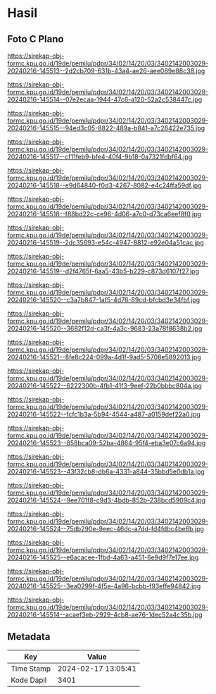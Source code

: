 # Hasil

## Foto C Plano

https://sirekap-obj-formc.kpu.go.id/19de/pemilu/pdpr/34/02/14/20/03/3402142003029-20240216-145513--2d2cb709-631b-43a4-ae26-aee089e88c38.jpg

https://sirekap-obj-formc.kpu.go.id/19de/pemilu/pdpr/34/02/14/20/03/3402142003029-20240216-145514--07e2ecaa-1944-47c6-a120-52a2c538447c.jpg

https://sirekap-obj-formc.kpu.go.id/19de/pemilu/pdpr/34/02/14/20/03/3402142003029-20240216-145515--94ed3c05-8822-489a-b841-a7c26422e735.jpg

https://sirekap-obj-formc.kpu.go.id/19de/pemilu/pdpr/34/02/14/20/03/3402142003029-20240216-145517--cf11feb9-bfe4-40f4-9b18-0a7321fdbf64.jpg

https://sirekap-obj-formc.kpu.go.id/19de/pemilu/pdpr/34/02/14/20/03/3402142003029-20240216-145518--e9d64840-f0d3-4267-8082-e4c24ffa59df.jpg

https://sirekap-obj-formc.kpu.go.id/19de/pemilu/pdpr/34/02/14/20/03/3402142003029-20240216-145518--f88bd22c-ce96-4d06-a7c0-d73ca6eef8f0.jpg

https://sirekap-obj-formc.kpu.go.id/19de/pemilu/pdpr/34/02/14/20/03/3402142003029-20240216-145519--2dc35693-e54c-4947-8812-e92e04a51cac.jpg

https://sirekap-obj-formc.kpu.go.id/19de/pemilu/pdpr/34/02/14/20/03/3402142003029-20240216-145519--d2f4765f-6aa5-43b5-b229-c873d6107f27.jpg

https://sirekap-obj-formc.kpu.go.id/19de/pemilu/pdpr/34/02/14/20/03/3402142003029-20240216-145520--c3a7b847-1af5-4d76-89cd-bfcbd3e34fbf.jpg

https://sirekap-obj-formc.kpu.go.id/19de/pemilu/pdpr/34/02/14/20/03/3402142003029-20240216-145520--3682f12d-ca3f-4a3c-9683-23a78f8638b2.jpg

https://sirekap-obj-formc.kpu.go.id/19de/pemilu/pdpr/34/02/14/20/03/3402142003029-20240216-145521--8fe8c224-099a-4d1f-9ad5-5708e5892013.jpg

https://sirekap-obj-formc.kpu.go.id/19de/pemilu/pdpr/34/02/14/20/03/3402142003029-20240216-145522--6222300b-4fb1-41f3-9eef-22b0bbbc804a.jpg

https://sirekap-obj-formc.kpu.go.id/19de/pemilu/pdpr/34/02/14/20/03/3402142003029-20240216-145522--fcfc1b3a-5b94-4544-a487-a0159def22a0.jpg

https://sirekap-obj-formc.kpu.go.id/19de/pemilu/pdpr/34/02/14/20/03/3402142003029-20240216-145523--858bca09-52ba-4864-95f4-eba3e07c6a94.jpg

https://sirekap-obj-formc.kpu.go.id/19de/pemilu/pdpr/34/02/14/20/03/3402142003029-20240216-145523--43f32cb8-db6a-4331-a844-35bbd5e0db1a.jpg

https://sirekap-obj-formc.kpu.go.id/19de/pemilu/pdpr/34/02/14/20/03/3402142003029-20240216-145524--9ee701f8-c9d3-4bdb-852b-238bcd5909c4.jpg

https://sirekap-obj-formc.kpu.go.id/19de/pemilu/pdpr/34/02/14/20/03/3402142003029-20240216-145524--75db290e-9eec-46dc-a7dd-fd4fdbc4be6b.jpg

https://sirekap-obj-formc.kpu.go.id/19de/pemilu/pdpr/34/02/14/20/03/3402142003029-20240216-145525--e6acacee-1fbd-4a63-a451-6e9d9f7e17ee.jpg

https://sirekap-obj-formc.kpu.go.id/19de/pemilu/pdpr/34/02/14/20/03/3402142003029-20240216-145525--3ea0299f-4f5e-4a96-bcbb-f93effe94842.jpg

https://sirekap-obj-formc.kpu.go.id/19de/pemilu/pdpr/34/02/14/20/03/3402142003029-20240216-145514--acaef3eb-2929-4cb8-ae76-1dec52a4c35b.jpg


## Metadata

| Key        | Value               |
| ---------- | ------------------- |
| Time Stamp | 2024-02-17 13:05:41 |
| Kode Dapil | 3401                |



